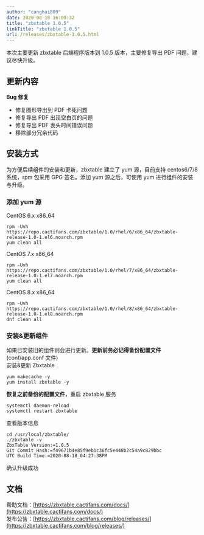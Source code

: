 ```yaml
---
author: "canghai809"
date: 2020-08-18 16:00:32
title: "zbxtable 1.0.5"
linkTitle: "zbxtable 1.0.5"
url: /releases/zbxtable-1.0.5.html
---
```


本次主要更新 zbxtable 后端程序版本到 1.0.5 版本，主要修复导出 PDF 问题，建议尽快升级。

## 更新内容

**Bug 修复**

- 修复图形导出到 PDF 卡死问题
- 修复导出 PDF 出现空白页的问题
- 修复导出 PDF 表头时间错误问题
- 移除部分冗余代码

## 安装方式

为方便后续组件的安装和更新，zbxtable 建立了 yum 源，目前支持 centos6/7/8 系统，rpm 包采用 GPG 签名。添加 yum 源之后，可使用 yum 进行组件的安装与升级。

### 添加 yum 源

CentOS 6.x x86_64

```
rpm -Uvh https://repo.cactifans.com/zbxtable/1.0/rhel/6/x86_64/zbxtable-release-1.0-1.el6.noarch.rpm
yum clean all
```

CentOS 7.x x86_64

```
rpm -Uvh https://repo.cactifans.com/zbxtable/1.0/rhel/7/x86_64/zbxtable-release-1.0-1.el7.noarch.rpm
yum clean all
```

CentOS 8.x x86_64

```
rpm -Uvh https://repo.cactifans.com/zbxtable/1.0/rhel/8/x86_64/zbxtable-release-1.0-1.el8.noarch.rpm
dnf clean all
```

### 安装&更新组件

如果已安装旧的组件则会进行更新。**更新前务必记得备份配置文件**(conf/app.conf 文件)  
安装&更新 Zbxtable

```
yum makecache -y
yum install zbxtable -y
```

**恢复之前备份的配置文件**，重启 zbxtable 服务

```
systemctl daemon-reload
systemctl restart zbxtable
```

查看版本信息

```
cd /usr/local/zbxtable/
./zbxtable -v
ZbxTable Version:=1.0.5
Git Commit Hash:=f49671b4e85f9eb1c36fc5e448b2c54a9c829bbc
UTC Build Time:=2020-08-18_04:27:38PM
```

确认升级成功

## 文档

帮助文档：[https://zbxtable.cactifans.com/docs/](https://zbxtable.cactifans.com/docs/)  
发布公告：[https://zbxtable.cactifans.com/blog/releases/](https://zbxtable.cactifans.com/blog/releases/)
